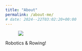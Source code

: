 ```yaml
---
title: "About"
permalink: /about-me/
# date: 2024--22T03:02:20+00:00
---
```



<figure>
<img src= "https://robosangli.github.io/robosangli/assets/images/about-me-tri.PNG">
</figure>

Robotics & Rowing!